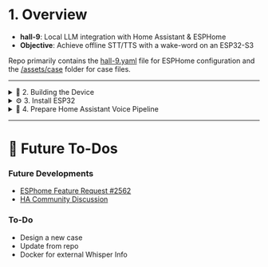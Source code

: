 # 1. Overview

- **hall-9**: Local LLM integration with Home Assistant & ESPHome
- **Objective**: Achieve offline STT/TTS with a wake-word on an ESP32-S3

Repo primarily contains the [hall-9.yaml](hall-9.yaml) file for ESPHome configuration and the [/assets/case](assets/case/) folder for case files.

---

<details>
  <summary>🔧 2. Building the Device</summary>

### **Hardware Parts**

- **ESP32-S3** (local wake-word detection capable)
- **MAX98357** Amplifier + **Speaker** (4 Ω / 8 Ω)
- **INMP441** Microphone
- **SSD1306** Display (optional)
- **LD2410** Radar (optional)
- **DHT22** Thermometer (optional)

### **Bench Case**

- Use the bench case available in the [/assets/case](assets/case/) folder during development

### **Wiring**

- Follow the pinout from the `hall-9.yaml` configuration
- Provide **5 V** for MAX98357 (some ESP32-S3 boards supply this directly)

</details>

<details>
  <summary>⚙️ 3. Install ESP32</summary>

### **ESPHome Setup**

1. **ESP32 Deployment**
   - Create a standard config in ESPHome
   - Set `framework: esp-idf`

2. **Packages**
   - Include packages from [hall-9.yaml](hall-9.yaml)
   - Changes are automatically pulled by ESPHome upon updating

3. **Speech End Detection**
   - Set to “aggressive” to reduce latency

</details>

<details>
  <summary>📡 4. Prepare Home Assistant Voice Pipeline</summary>

### **Home Assistant Voice Pipeline**

1. **Whisper (STT) & Piper (TTS)**
   - Install add-ons
   - Configure both via Wyoming

2. **LLM of Choice**
   - Example: Ollama (networked) or ChatGPT
   - Integrate via Add-On

3. **Assistant Pipeline**
   - Configure in Home Assistant
   - Reference Whisper & Piper

</details>

---

# 🚀 Future To-Dos

### **Future Developments**

- [ESPhome Feature Request #2562](https://github.com/esphome/feature-requests/issues/2562)
- [HA Community Discussion](https://community.home-assistant.io/t/voice-assistant-wake-word-media-player/634984/9)

### **To-Do**

- Design a new case
- Update from repo
- Docker for external Whisper Info
